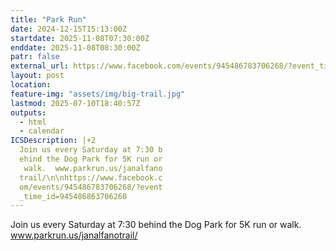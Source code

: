 ```yaml
---
title: "Park Run"
date: 2024-12-15T15:13:00Z
startdate: 2025-11-08T07:30:00Z
enddate: 2025-11-08T08:30:00Z
patr: false
external_url: https://www.facebook.com/events/945486783706268/?event_time_id=945486863706260
layout: post
location: 
feature-img: "assets/img/big-trail.jpg"
lastmod: 2025-07-10T18:40:57Z
outputs:
  - html
  - calendar
ICSDescription: |+2
  Join us every Saturday at 7:30 b  ehind the Dog Park for 5K run or   walk.  www.parkrun.us/janalfano  trail/\n\nhttps://www.facebook.c  om/events/945486783706268/?event  _time_id=945486863706260
---
```


Join us every Saturday at 7&#58;30 behind the Dog Park for 5K run or walk.  www.parkrun.us/janalfanotrail/<br>
  <br>
  
